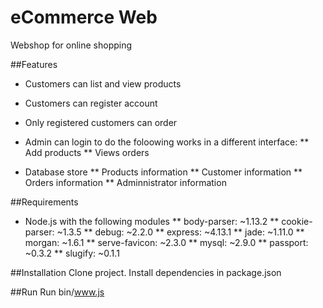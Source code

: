 # eCommerce Web
Webshop for online shopping

##Features
* Customers can list and view products
* Customers can register account
* Only registered customers can order

* Admin can login to do the foloowing works in a different interface:
** Add products
** Views orders

* Database store
** Products information
** Customer information
** Orders information
** Adminnistrator information

##Requirements
* Node.js with the following modules
** body-parser: ~1.13.2
** cookie-parser: ~1.3.5
** debug: ~2.2.0
** express: ~4.13.1
** jade: ~1.11.0
** morgan: ~1.6.1
** serve-favicon: ~2.3.0
** mysql: ~2.9.0
** passport: ~0.3.2
** slugify: ~0.1.1

##Installation
Clone project.
Install dependencies in package.json

##Run
Run bin/www.js
